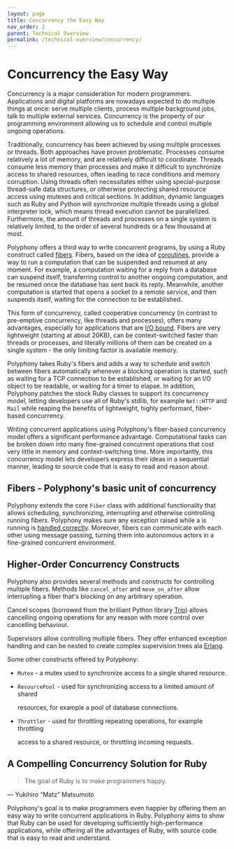 ```yaml
---
layout: page
title: Concurrency the Easy Way
nav_order: 2
parent: Technical Overview
permalink: /technical-overview/concurrency/
---
```

# Concurrency the Easy Way

Concurrency is a major consideration for modern programmers. Applications and
digital platforms are nowadays expected to do multiple things at once: serve
multiple clients, process multiple background jobs, talk to multiple external
services. Concurrency is the property of our programming environment allowing us
to schedule and control multiple ongoing operations.

Traditionally, concurrency has been achieved by using multiple processes or
threads. Both approaches have proven problematic. Processes consume relatively a
lot of memory, and are relatively difficult to coordinate. Threads consume less
memory than processes and make it difficult to synchronize access to shared
resources, often leading to race conditions and memory corruption. Using threads
often necessitates either using special-purpose thread-safe data structures, or
otherwise protecting shared resource access using mutexes and critical sections.
In addition, dynamic languages such as Ruby and Python will synchronize multiple
threads using a global interpreter lock, which means thread execution cannot be
parallelized. Furthermore, the amount of threads and processes on a single
system is relatively limited, to the order of several hundreds or a few thousand
at most.

Polyphony offers a third way to write concurrent programs, by using a Ruby
construct called [fibers](https://ruby-doc.org/core-2.6.5/Fiber.html). Fibers,
based on the idea of [coroutines](https://en.wikipedia.org/wiki/Coroutine),
provide a way to run a computation that can be suspended and resumed at any
moment. For example, a computation waiting for a reply from a database can
suspend itself, transferring control to another ongoing computation, and be
resumed once the database has sent back its reply. Meanwhile, another
computation is started that opens a socket to a remote service, and then
suspends itself, waiting for the connection to be established.

This form of concurrency, called cooperative concurrency \(in contrast to
pre-emptive concurrency, like threads and processes\), offers many advantages,
especially for applications that are [I/O
bound](https://en.wikipedia.org/wiki/I/O_bound). Fibers are very lightweight
\(starting at about 20KB\), can be context-switched faster than threads or
processes, and literally millions of them can be created on a single system -
the only limiting factor is available memory.

Polyphony takes Ruby's fibers and adds a way to schedule and switch between
fibers automatically whenever a blocking operation is started, such as waiting
for a TCP connection to be established, or waiting for an I/O object to be
readable, or waiting for a timer to elapse. In addition, Polyphony patches the
stock Ruby classes to support its concurrency model, letting developers use all
of Ruby's stdlib, for example `Net::HTTP` and `Mail` while reaping the benefits
of lightweight, highly performant, fiber-based concurrency.

Writing concurrent applications using Polyphony's fiber-based concurrency model
offers a significant performance advantage. Computational tasks can be broken
down into many fine-grained concurrent operations that cost very little in
memory and context-switching time. More importantly, this concurrency model lets
developers express their ideas in a sequential manner, leading to source code
that is easy to read and reason about.

## Fibers - Polyphony's basic unit of concurrency

Polyphony extends the core `Fiber` class with additional functionality that
allows scheduling, synchronizing, interrupting and otherwise controlling running
fibers. Polyphony makes sure any exception raised while a is running is [handled
correctly](exception-handling.md). Moreover, fibers can communicate with each
other using message passing, turning them into autonomous actors in a
fine-grained concurrent environment.

## Higher-Order Concurrency Constructs

Polyphony also provides several methods and constructs for controlling multiple
fibers. Methods like `cancel_after` and `move_on_after` allow interrupting a
fiber that's blocking on any arbitrary operation.

Cancel scopes \(borrowed from the brilliant Python library
[Trio](https://trio.readthedocs.io/en/stable/)\) allows cancelling ongoing
operations for any reason with more control over cancelling behaviour.

Supervisors allow controlling multiple fibers. They offer enhanced exception
handling and can be nested to create complex supervision trees ala
[Erlang](https://adoptingerlang.org/docs/development/supervision_trees/).

Some other constructs offered by Polyphony:

* `Mutex` - a mutex used to synchronize access to a single shared resource.
* `ResourcePool` - used for synchronizing access to a limited amount of shared 

  resources, for example a pool of database connections.

* `Throttler` - used for throttling repeating operations, for example throttling

  access to a shared resource, or throttling incoming requests.

## A Compelling Concurrency Solution for Ruby

> The goal of Ruby is to make programmers happy.

— Yukihiro “Matz” Matsumoto

Polyphony's goal is to make programmers even happier by offering them an easy
way to write concurrent applications in Ruby. Polyphony aims to show that Ruby
can be used for developing sufficiently high-performance applications, while
offering all the advantages of Ruby, with source code that is easy to read and
understand.

